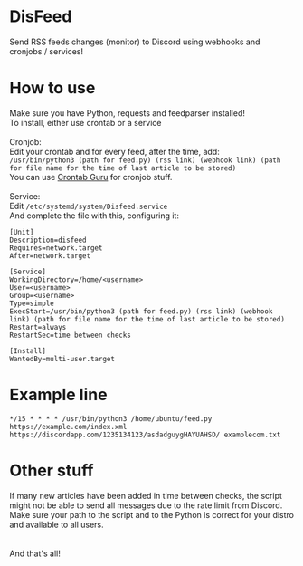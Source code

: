 # DisFeed
Send RSS feeds changes (monitor) to Discord using webhooks and cronjobs / services!

# How to use
Make sure you have Python, requests and feedparser installed!
<br>
To install, either use crontab or a service
<br>
<br>
Cronjob:
<br>
Edit your crontab and for every feed, after the time, add: 
<br>
```/usr/bin/python3 (path for feed.py) (rss link) (webhook link) (path for file name for the time of last article to be stored)```
<br>
You can use [Crontab Guru](https://crontab.guru) for cronjob stuff.
<br>
<br>
Service:
<br>
Edit ```/etc/systemd/system/Disfeed.service```
<br>
And complete the file with this, configuring it:
```
[Unit]
Description=disfeed
Requires=network.target
After=network.target

[Service]
WorkingDirectory=/home/<username>
User=<username>
Group=<username>
Type=simple
ExecStart=/usr/bin/python3 (path for feed.py) (rss link) (webhook link) (path for file name for the time of last article to be stored)
Restart=always
RestartSec=time between checks

[Install]
WantedBy=multi-user.target
```


# Example line
```*/15 * * * * /usr/bin/python3 /home/ubuntu/feed.py https://example.com/index.xml https://discordapp.com/1235134123/asdadguygHAYUAHSD/ examplecom.txt```

# Other stuff
If many new articles have been added in time between checks, the script might not be able to send all messages due to the rate limit from Discord. Make sure your path to the script and to the Python is correct for your distro and available to all users.
<br>
<br>
<br>
And that's all!
